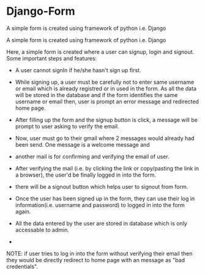 # Django-Form
 A simple form is created using framework of python i.e. Django


A simple form is created using framework of python i.e. Django

Here, a simple form is created where a user can signup, login and signout. Some important steps and features:

- A user cannot signIn if he/she hasn't sign up first.

- While signing up, a user must be carefully not to enter same username or email which is already registred or in used in the form. 
  As all the data will be stored in the database and if the form identifies the same username or email then, user is prompt an error message and redirected home page.

- After filling up the form and the signup button is click, a message will be prompt to user asking to verify the email.

- Now, user must go to their gmail where 2 messages would already had been send. One message is a welcome message and 
- another mail is for confirming and verifying the email of user.

- After verifying the mail (i.e. by clicking the link or copy/pasting the link in a browser), the user'd be finally logged in into the form.

- there will be a signout button which helps user to signout from form.

- Once the user has been signed up in the form, they can use their log in information(i.e. username and password) to logged in into the form again.

- All the data entered by the user are stored in database which is only accessable to admin.
- 

NOTE: if user tries to log in into the form without verifying their email then they would be directly redirect to home page with an message as "bad credentials".
